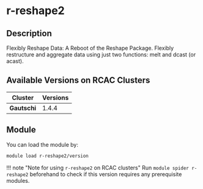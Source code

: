 # r-reshape2

## Description
Flexibly Reshape Data: A Reboot of the Reshape Package. Flexibly restructure and aggregate data using just two functions: melt and dcast (or acast).

## Available Versions on RCAC Clusters
|Cluster|Versions|
|---|---|
|**Gautschi**|1.4.4|

## Module
You can load the module by:

```bash
module load r-reshape2/version
```

!!! note "Note for using `r-reshape2` on RCAC clusters"
    Run `module spider r-reshape2` beforehand to check if this version requires any prerequisite modules.
